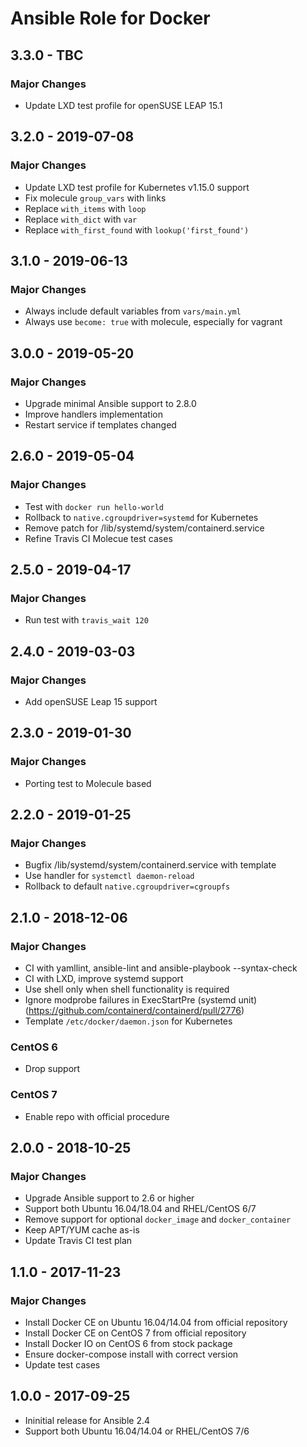 # Ansible Role for Docker

## 3.3.0 - TBC

### Major Changes

  - Update LXD test profile for openSUSE LEAP 15.1

## 3.2.0 - 2019-07-08

### Major Changes

  - Update LXD test profile for Kubernetes v1.15.0 support
  - Fix molecule `group_vars` with links
  - Replace `with_items` with `loop`
  - Replace `with_dict` with `var`
  - Replace `with_first_found` with `lookup('first_found')`

## 3.1.0 - 2019-06-13

### Major Changes

  - Always include default variables from `vars/main.yml`
  - Always use `become: true` with molecule, especially for vagrant

## 3.0.0 - 2019-05-20

### Major Changes

  - Upgrade minimal Ansible support to 2.8.0
  - Improve handlers implementation
  - Restart service if templates changed

## 2.6.0 - 2019-05-04

### Major Changes

  - Test with `docker run hello-world`
  - Rollback to `native.cgroupdriver=systemd` for Kubernetes
  - Remove patch for /lib/systemd/system/containerd.service
  - Refine Travis CI Molecue test cases

## 2.5.0 - 2019-04-17

### Major Changes

  - Run test with `travis_wait 120`

## 2.4.0 - 2019-03-03

### Major Changes

  - Add openSUSE Leap 15 support

## 2.3.0 - 2019-01-30

### Major Changes

  - Porting test to Molecule based

## 2.2.0 - 2019-01-25

### Major Changes

  - Bugfix /lib/systemd/system/containerd.service with template
  - Use handler for `systemctl daemon-reload`
  - Rollback to default `native.cgroupdriver=cgroupfs`

## 2.1.0 - 2018-12-06

### Major Changes

  - CI with yamllint, ansible-lint and ansible-playbook --syntax-check
  - CI with LXD, improve systemd support
  - Use shell only when shell functionality is required
  - Ignore modprobe failures in ExecStartPre (systemd unit) (<https://github.com/containerd/containerd/pull/2776>)
  - Template `/etc/docker/daemon.json` for Kubernetes

### CentOS 6

  - Drop support

### CentOS 7

  - Enable repo with official procedure

## 2.0.0 - 2018-10-25

### Major Changes

  - Upgrade Ansible support to 2.6 or higher
  - Support both Ubuntu 16.04/18.04 and RHEL/CentOS 6/7
  - Remove support for optional `docker_image` and `docker_container`
  - Keep APT/YUM cache as-is
  - Update Travis CI test plan

## 1.1.0 - 2017-11-23

### Major Changes

  - Install Docker CE on Ubuntu 16.04/14.04 from official repository
  - Install Docker CE on CentOS 7 from official repository
  - Install Docker IO on CentOS 6 from stock package
  - Ensure docker-compose install with correct version
  - Update test cases

## 1.0.0 - 2017-09-25

  - Ininitial release for Ansible 2.4
  - Support both Ubuntu 16.04/14.04 or RHEL/CentOS 7/6
